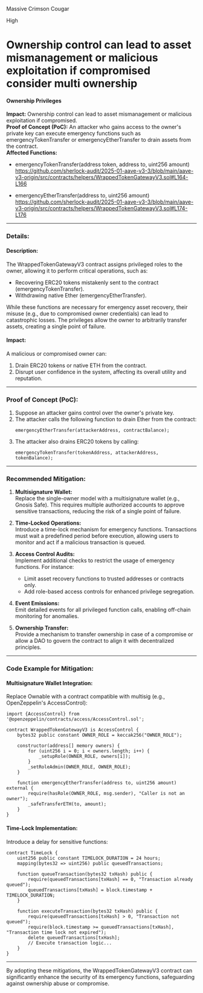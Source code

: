Massive Crimson Cougar

High

# Ownership control can lead to asset mismanagement or malicious exploitation if compromised consider multi ownership

#### **Ownership Privileges**
**Impact:** Ownership control can lead to asset mismanagement or malicious exploitation if compromised.  
**Proof of Concept (PoC):** An attacker who gains access to the owner's private key can execute emergency functions such as emergencyTokenTransfer or emergencyEtherTransfer to drain assets from the contract.  
**Affected Functions:**  
- emergencyTokenTransfer(address token, address to, uint256 amount)
https://github.com/sherlock-audit/2025-01-aave-v3-3/blob/main/aave-v3-origin/src/contracts/helpers/WrappedTokenGatewayV3.sol#L164-L166

- emergencyEtherTransfer(address to, uint256 amount)
https://github.com/sherlock-audit/2025-01-aave-v3-3/blob/main/aave-v3-origin/src/contracts/helpers/WrappedTokenGatewayV3.sol#L174-L176
---

### **Details:**

#### **Description:**
The WrappedTokenGatewayV3 contract assigns privileged roles to the owner, allowing it to perform critical operations, such as:
- Recovering ERC20 tokens mistakenly sent to the contract (emergencyTokenTransfer).
- Withdrawing native Ether (emergencyEtherTransfer).

While these functions are necessary for emergency asset recovery, their misuse (e.g., due to compromised owner credentials) can lead to catastrophic losses. The privileges allow the owner to arbitrarily transfer assets, creating a single point of failure.

#### **Impact:**
A malicious or compromised owner can:
1. Drain ERC20 tokens or native ETH from the contract.
2. Disrupt user confidence in the system, affecting its overall utility and reputation.

---

### **Proof of Concept (PoC):**

1. Suppose an attacker gains control over the owner's private key.
2. The attacker calls the following function to drain Ether from the contract:
   ```solidity
   emergencyEtherTransfer(attackerAddress, contractBalance);
   ```
3. The attacker also drains ERC20 tokens by calling:
   ```solidity
   emergencyTokenTransfer(tokenAddress, attackerAddress, tokenBalance);
   ```

---

### **Recommended Mitigation:**

1. **Multisignature Wallet:**  
   Replace the single-owner model with a multisignature wallet (e.g., Gnosis Safe). This requires multiple authorized accounts to approve sensitive transactions, reducing the risk of a single point of failure.

2. **Time-Locked Operations:**  
   Introduce a time-lock mechanism for emergency functions. Transactions must wait a predefined period before execution, allowing users to monitor and act if a malicious transaction is queued.

3. **Access Control Audits:**  
   Implement additional checks to restrict the usage of emergency functions. For instance:
   - Limit asset recovery functions to trusted addresses or contracts only.
   - Add role-based access controls for enhanced privilege segregation.

4. **Event Emissions:**  
   Emit detailed events for all privileged function calls, enabling off-chain monitoring for anomalies.

5. **Ownership Transfer:**  
   Provide a mechanism to transfer ownership in case of a compromise or allow a DAO to govern the contract to align it with decentralized principles.

---

### **Code Example for Mitigation:**

#### **Multisignature Wallet Integration:**
Replace Ownable with a contract compatible with multisig (e.g., OpenZeppelin's AccessControl):
```solidity
import {AccessControl} from '@openzeppelin/contracts/access/AccessControl.sol';

contract WrappedTokenGatewayV3 is AccessControl {
    bytes32 public constant OWNER_ROLE = keccak256("OWNER_ROLE");

    constructor(address[] memory owners) {
        for (uint256 i = 0; i < owners.length; i++) {
            _setupRole(OWNER_ROLE, owners[i]);
        }
        _setRoleAdmin(OWNER_ROLE, OWNER_ROLE);
    }

    function emergencyEtherTransfer(address to, uint256 amount) external {
        require(hasRole(OWNER_ROLE, msg.sender), "Caller is not an owner");
        _safeTransferETH(to, amount);
    }
}
```

#### **Time-Lock Implementation:**
Introduce a delay for sensitive functions:
```solidity
contract TimeLock {
    uint256 public constant TIMELOCK_DURATION = 24 hours;
    mapping(bytes32 => uint256) public queuedTransactions;

    function queueTransaction(bytes32 txHash) public {
        require(queuedTransactions[txHash] == 0, "Transaction already queued");
        queuedTransactions[txHash] = block.timestamp + TIMELOCK_DURATION;
    }

    function executeTransaction(bytes32 txHash) public {
        require(queuedTransactions[txHash] > 0, "Transaction not queued");
        require(block.timestamp >= queuedTransactions[txHash], "Transaction time lock not expired");
        delete queuedTransactions[txHash];
        // Execute transaction logic...
    }
}
```

---

By adopting these mitigations, the WrappedTokenGatewayV3 contract can significantly enhance the security of its emergency functions, safeguarding against ownership abuse or compromise.